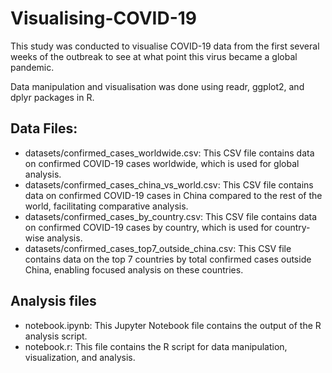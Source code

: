# Visualising-COVID-19
This study was conducted to visualise COVID-19 data from the first several weeks of the outbreak to see at what point this virus became a global pandemic.

Data manipulation and visualisation was done using readr, ggplot2, and dplyr packages in R.

## Data Files:
- datasets/confirmed_cases_worldwide.csv: This CSV file contains data on confirmed COVID-19 cases worldwide, which is used for global analysis.
- datasets/confirmed_cases_china_vs_world.csv: This CSV file contains data on confirmed COVID-19 cases in China compared to the rest of the world, facilitating comparative analysis.
- datasets/confirmed_cases_by_country.csv: This CSV file contains data on confirmed COVID-19 cases by country, which is used for country-wise analysis.
- datasets/confirmed_cases_top7_outside_china.csv: This CSV file contains data on the top 7 countries by total confirmed cases outside China, enabling focused analysis on these countries.

## Analysis files
- notebook.ipynb: This Jupyter Notebook file contains the output of the R analysis script. 
- notebook.r: This file contains the R script for data manipulation, visualization, and analysis. 
